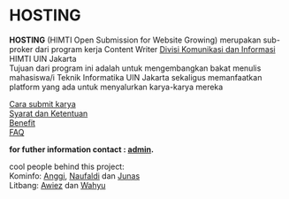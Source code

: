 # HOSTING

**HOSTING** (HIMTI Open Submission for Website Growing) merupakan sub-proker dari program kerja Content Writer [Divisi Komunikasi dan Informasi](https://himtiuinjkt.or.id/blog/program-kerja/divisi-komunikasi-dan-informasi/) HIMTI UIN Jakarta\
Tujuan dari program ini adalah untuk mengembangkan bakat menulis mahasiswa/i Teknik Informatika UIN Jakarta sekaligus memanfaatkan platform yang ada untuk menyalurkan karya-karya mereka

[Cara submit karya](https://github.com/GajAhmadaaa/HIMTIBLOG/blob/main/cara.md)\
[Syarat dan Ketentuan](https://github.com/GajAhmadaaa/HOSTING/blob/main/s&k.md)\
[Benefit](https://github.com/GajAhmadaaa/HIMTIBLOG/blob/main/Benefit.md)\
[FAQ](https://github.com/GajAhmadaaa/HIMTIBLOG/blob/main/FAQ.md)

**for futher information contact : [admin](https://wa.me/6289638065793?text=mau+nanya+tentang+blog+dong).**

cool people behind this project:\
Kominfo: [Anggi](https://www.linkedin.com/in/anggita-m-72b253128/), [Naufaldi](https://www.linkedin.com/in/naufaldi-hafidhigbal-b079b9137/) dan [Junas](https://www.linkedin.com/)\
Litbang: [Awiez](https://www.linkedin.com/in/awiez-fathwa-zein-025b331b0/) dan [Wahyu](https://www.linkedin.com/)
